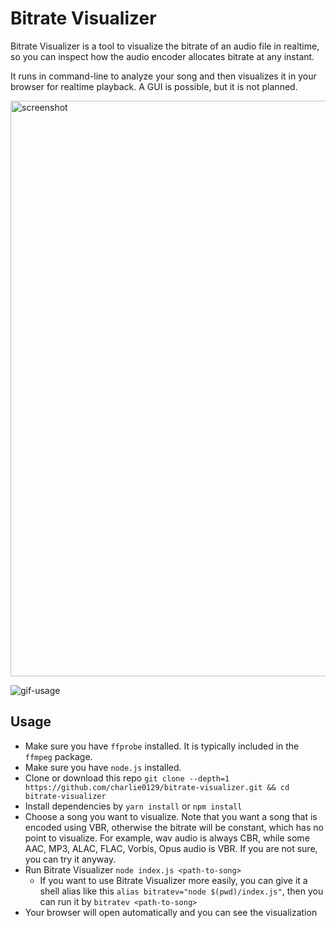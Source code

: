 # Bitrate Visualizer

Bitrate Visualizer is a tool to visualize the bitrate of an audio file in realtime, so you can inspect how the audio encoder allocates bitrate at any instant.

It runs in command-line to analyze your song and then visualizes it in your browser for realtime playback. A GUI is possible, but it is not planned.

<img width="921" alt="screenshot" src="https://user-images.githubusercontent.com/55270174/217046986-79c1d68b-0096-4698-bb65-921323158c0f.png">

![gif-usage](https://user-images.githubusercontent.com/55270174/217047377-41d8bfd2-e002-4c33-bd93-c345453da07b.gif)


## Usage

- Make sure you have `ffprobe` installed. It is typically included in the `ffmpeg` package.
- Make sure you have `node.js` installed.
- Clone or download this repo `git clone --depth=1 https://github.com/charlie0129/bitrate-visualizer.git && cd bitrate-visualizer`
- Install dependencies by `yarn install` or `npm install`
- Choose a song you want to visualize. Note that you want a song that is encoded using VBR, otherwise the bitrate will be constant, which has no point to visualize. For example, wav audio is always CBR, while some AAC, MP3, ALAC, FLAC, Vorbis, Opus audio is VBR. If you are not sure, you can try it anyway.
- Run Bitrate Visualizer `node index.js <path-to-song>`
  - If you want to use Bitrate Visualizer more easily, you can give it a shell alias like this `alias bitratev="node $(pwd)/index.js"`, then you can run it by `bitratev <path-to-song>`
- Your browser will open automatically and you can see the visualization
